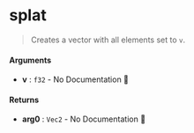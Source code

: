 # splat

>  Creates a vector with all elements set to `v`.

#### Arguments

- **v** : `f32` \- No Documentation 🚧

#### Returns

- **arg0** : `Vec2` \- No Documentation 🚧